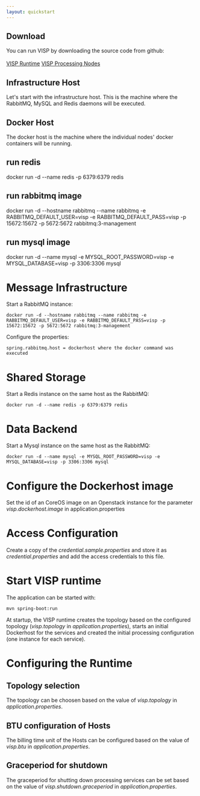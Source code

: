 ```yaml
---
layout: quickstart
---
```


<section id="download-section" class="doc-section">
<h2 class="section-title">Download</h2>
<div class="section-block">
You can run VISP by downloading the source code from github: <br /><br />


<a class="btn btn-primary btn-cta" href="https://github.com/visp-streaming/runtime" target="_blank">
<i class="fa fa-cloud-download"></i> VISP Runtime</a>
<a class="btn btn-primary btn-cta" href="https://github.com/visp-streaming/processingNodes" target="_blank">
<i class="fa fa-cloud-download"></i> VISP Processing Nodes</a>

</div>
</section>

<section id="download-section" class="doc-section">
<h2 class="section-title">Infrastructure Host</h2>
<div class="section-block">
Let's start with the infrastructure host. This is the machine where the RabbitMQ, MySQL and Redis daemons will be executed.


</div>
</section>

<section id="download-section" class="doc-section">
<h2 class="section-title">Docker Host</h2>
<div class="section-block">
The docker host is the machine where the individual nodes' docker containers will be running.

</div>
</section>

## run redis
docker run -d --name redis -p 6379:6379 redis

## run rabbitmq image
docker run -d --hostname rabbitmq --name rabbitmq -e RABBITMQ_DEFAULT_USER=visp -e RABBITMQ_DEFAULT_PASS=visp -p 15672:15672 -p 5672:5672 rabbitmq:3-management

## run mysql image
docker run -d --name mysql -e MYSQL_ROOT_PASSWORD=visp -e MYSQL_DATABASE=visp -p 3306:3306 mysql



# Message Infrastructure
Start a RabbitMQ instance:

```
docker run -d --hostname rabbitmq --name rabbitmq -e RABBITMQ_DEFAULT_USER=visp -e RABBITMQ_DEFAULT_PASS=visp -p 15672:15672 -p 5672:5672 rabbitmq:3-management
```

Configure the properties:
```
spring.rabbitmq.host = dockerhost where the docker command was executed
```

# Shared Storage
Start a Redis instance on the same host as the RabbitMQ:
```
docker run -d --name redis -p 6379:6379 redis
```

# Data Backend
Start a Mysql instance on the same host as the RabbitMQ:
```
docker run -d --name mysql -e MYSQL_ROOT_PASSWORD=visp -e MYSQL_DATABASE=visp -p 3306:3306 mysql
```


# Configure the Dockerhost image
Set the id of an CoreOS image on an Openstack instance for the parameter *visp.dockerhost.image* in application.properties

# Access Configuration
Create a copy of the *credential.sample.properties* and store it as *credential.properties* and add the access credentials to this file.

# Start VISP runtime

The application can be started with:

```
mvn spring-boot:run

```

At startup, the VISP runtime creates the topology based on the configured topology (*visp.topology* in *application.propertie*s), starts an initial Dockerhost for the services and created the initial processing configuration (one instance for each service).

# Configuring the Runtime

## Topology selection
The topology can be choosen based on the value of *visp.topology*  in *application.properties*.

## BTU configuration of Hosts
The billing time unit of the Hosts can be configured based on the value of *visp.btu* in *application.properties*.

## Graceperiod for shutdown
The graceperiod for shutting down processing services can be set based on the value of *visp.shutdown.graceperiod* in *application.properties*.
